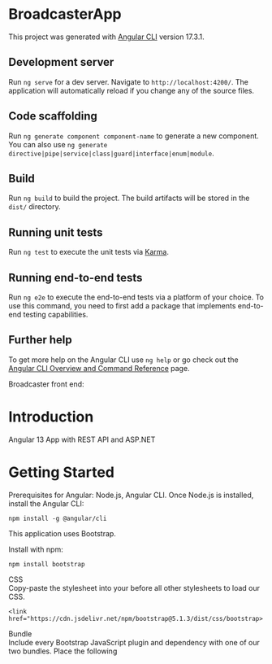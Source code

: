 # BroadcasterApp

This project was generated with [Angular CLI](https://github.com/angular/angular-cli) version 17.3.1.

## Development server

Run `ng serve` for a dev server. Navigate to `http://localhost:4200/`. The application will automatically reload if you change any of the source files.

## Code scaffolding

Run `ng generate component component-name` to generate a new component. You can also use `ng generate directive|pipe|service|class|guard|interface|enum|module`.

## Build

Run `ng build` to build the project. The build artifacts will be stored in the `dist/` directory.

## Running unit tests

Run `ng test` to execute the unit tests via [Karma](https://karma-runner.github.io).

## Running end-to-end tests

Run `ng e2e` to execute the end-to-end tests via a platform of your choice. To use this command, you need to first add a package that implements end-to-end testing capabilities.

## Further help

To get more help on the Angular CLI use `ng help` or go check out the [Angular CLI Overview and Command Reference](https://angular.io/cli) page.

Broadcaster front end:
# Introduction 
Angular 13 App with REST API and ASP.NET

# Getting Started
Prerequisites for Angular:
Node.js,
Angular CLI.
Once Node.js is installed, install the Angular CLI:
```
npm install -g @angular/cli
```

This application uses Bootstrap.

Install with npm: 
```
npm install bootstrap
```
CSS
<br>
Copy-paste the stylesheet <link> into your <head> before all other stylesheets to load our CSS.
```
<link href="https://cdn.jsdelivr.net/npm/bootstrap@5.1.3/dist/css/bootstrap>
```
Bundle
<br>
Include every Bootstrap JavaScript plugin and dependency with one of our two bundles.
Place the following <script> near the end of your pages, right before the closing </body> tag, to enable them.
```
<link href="https://cdn.jsdelivr.net/npm/bootstrap@5.1.3/dist/css/bootstrap.min.css" rel="stylesheet" integrity="sha384-1BmE4kWBq78iYhFldvKuhfTAU6auU8tT94WrHftjDbrCEXSU1oBoqyl2QvZ6jIW3" crossorigin="anonymous">
```
Install�RxJS�via�npm
```
npm�install�rxjs
```
Font Awesome
<br>
Copy-paste the stylesheet <link> into your <head>
```
<link href="/assets/fontawesome-free-6.0.0-beta3-web/css/all.css" rel="stylesheet" />
```
Run `ng serve` for a dev server. Navigate to `http://localhost:4200/`.

[Dot Net Core Backend]()


